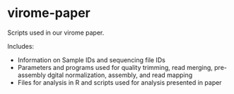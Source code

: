 virome-paper
============

Scripts used in our virome paper.

Includes:
* Information on Sample IDs and sequencing file IDs
* Parameters and programs used for quality trimming, read merging, pre-assembly dgital normalization, assembly, and read mapping 
* Files for analysis in R and scripts used for analysis presented in paper
